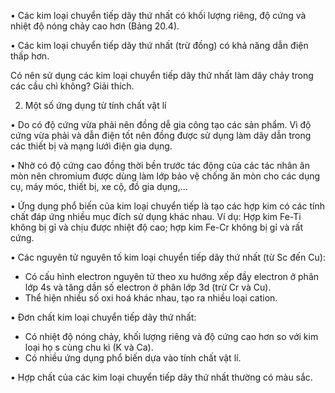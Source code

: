 • Các kim loại chuyển tiếp dãy thứ nhất có khối lượng riêng, độ cứng và nhiệt độ nóng chảy cao hơn (Bảng 20.4).

• Các kim loại chuyển tiếp dãy thứ nhất (trừ đồng) có khả năng dẫn điện thấp hơn.

Có nên sử dụng các kim loại chuyển tiếp dãy thứ nhất làm dây chảy trong các cầu chì không? Giải thích.

2. Một số ứng dụng từ tính chất vật lí

• Do có độ cứng vừa phải nên đồng dễ gia công tạo các sản phẩm. Vì độ cứng vừa phải và dẫn điện tốt nên đồng được sử dụng làm dây dẫn trong các thiết bị và mạng lưới điện gia dụng.

• Nhờ có độ cứng cao đồng thời bền trước tác động của các tác nhân ăn mòn nên chromium được dùng làm lớp bảo vệ chống ăn mòn cho các dụng cụ, máy móc, thiết bị, xe cộ, đồ gia dụng,...

• Ứng dụng phổ biến của kim loại chuyển tiếp là tạo các hợp kim có các tính chất đáp ứng nhiều mục đích sử dụng khác nhau. Ví dụ: Hợp kim Fe-Ti không bị gỉ và chịu được nhiệt độ cao; hợp kim Fe-Cr không bị gỉ và rất cứng.

• Các nguyên tử nguyên tố kim loại chuyển tiếp dãy thứ nhất (từ Sc đến Cu):
  + Có cấu hình electron nguyên tử theo xu hướng xếp đầy electron ở phân lớp 4s và tăng dần số electron ở phân lớp 3d (trừ Cr và Cu).
  + Thể hiện nhiều số oxi hoá khác nhau, tạo ra nhiều loại cation.

• Đơn chất kim loại chuyển tiếp dãy thứ nhất:
  + Có nhiệt độ nóng chảy, khối lượng riêng và độ cứng cao hơn so với kim loại họ s cùng chu kì (K và Ca).
  + Có nhiều ứng dụng phổ biến dựa vào tính chất vật lí.

• Hợp chất của các kim loại chuyển tiếp dãy thứ nhất thường có màu sắc.